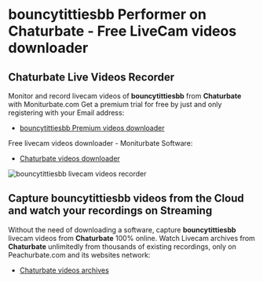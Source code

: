 # bouncytittiesbb Performer on Chaturbate - Free LiveCam videos downloader

## Chaturbate Live Videos Recorder

Monitor and record livecam videos of **bouncytittiesbb** from **Chaturbate** with Moniturbate.com
Get a premium trial for free by just and only registering with your Email address:
* [bouncytittiesbb Premium videos downloader](https://moniturbate.com/request-demo-licence-key.html)

Free livecam videos downloader - Moniturbate Software:
* [Chaturbate videos downloader](https://moniturbate.com/moniturbate-download-software.html)

![bouncytittiesbb livecam videos recorder](https://peachurnet.com/templates/moniturbate-software.png)


## Capture bouncytittiesbb videos from the Cloud and watch your recordings on Streaming

Without the need of downloading a software, capture **bouncytittiesbb** livecam videos from **Chaturbate** 100% online.
Watch Livecam archives from **Chaturbate** unlimitedly from thousands of existing recordings, only on Peachurbate.com and its websites network:
* [Chaturbate videos archives](https://peachurnet.com/)